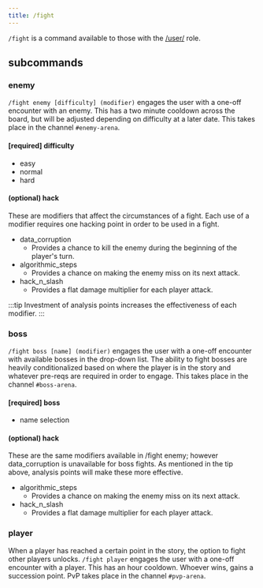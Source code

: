 ```yaml
---
title: /fight
---
```


`/fight` is a command available to those with the [/user/](/reference/roles/#user) role.

## subcommands

### **enemy**

`/fight enemy [difficulty] (modifier)` engages the user with a one-off encounter with an enemy. This has a two minute cooldown across the board, but will be adjusted depending on difficulty at a later date. This takes place in the channel `#enemy-arena`.

#### [required] difficulty

-   easy
-   normal
-   hard

#### (optional) hack

These are modifiers that affect the circumstances of a fight. Each use of a modifier requires one hacking point in order to be used in a fight.

-   data_corruption
    -   Provides a chance to kill the enemy during the beginning of the player's turn.
-   algorithmic_steps
    -   Provides a chance on making the enemy miss on its next attack.
-   hack_n_slash
    -   Provides a flat damage multiplier for each player attack.

:::tip
Investment of analysis points increases the effectiveness of each modifier.
:::

### **boss**

`/fight boss [name] (modifier)` engages the user with a one-off encounter with available bosses in the drop-down list. The ability to fight bosses are heavily conditionalized based on where the player is in the story and whatever pre-reqs are required in order to engage. This takes place in the channel `#boss-arena`.

#### [required] boss

-   name selection

#### (optional) hack

These are the same modifiers available in /fight enemy; however data_corruption is unavailable for boss fights. As mentioned in the tip above, analysis points will make these more effective.

-   algorithmic_steps
    -   Provides a chance on making the enemy miss on its next attack.
-   hack_n_slash
    -   Provides a flat damage multiplier for each player attack.

### **player**

When a player has reached a certain point in the story, the option to fight other players unlocks. `/fight player` engages the user with a one-off encounter with a player. This has an hour cooldown. Whoever wins, gains a succession point. PvP takes place in the channel `#pvp-arena`.

